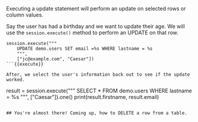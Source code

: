 Executing a update statement will perform an update on selected rows or column values.

Say the user has had a birthday and we want to update their age. We will use the `session.execute()` method to perform an UPDATE on that row.

```
session.execute("""
    UPDATE demo.users SET email =%s WHERE lastname = %s
    """,
    ["jc@example.com", "Caesar"])
```{{execute}}    

After, we select the user's information back out to see if the update worked.

```
result = session.execute("""
    SELECT * FROM demo.users WHERE lastname = %s
    """,
    ["Caesar"]).one()
print(result.firstname, result.email)
``` {{execute}}

## You're almost there! Coming up, how to DELETE a row from a table.
